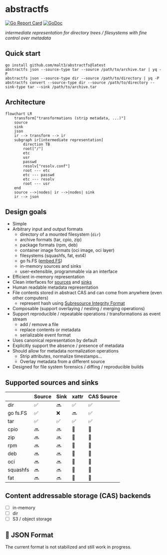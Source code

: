 # abstractfs

[![Go Report Card](https://goreportcard.com/badge/github.com/malt3/abstractfs)](https://goreportcard.com/report/github.com/malt3/abstractfs)
[![GoDoc](https://img.shields.io/static/v1?label=godoc&message=reference&color=blue)](https://pkg.go.dev/github.com/malt3/abstractfs)

*intermediate representation for directory trees / filesystems with fine control over metadata*

## Quick start

```shell-session
go install github.com/malt3/abstractfs@latest
abstractfs json --source-type tar --source /path/to/archive.tar | yq -P
abstractfs json --source-type dir --source /path/to/directory | yq -P
abstractfs convert --source-type dir --source /path/to/directory --sink-type tar --sink /path/to/archive.tar
```

## Architecture

```mermaid
flowchart LR
    transform["transformations (strip metadata, ...)"]
    source
    sink
    json
    ir --> transform --> ir
    subgraph ir[intermediate representation]
        direction TB
        root["/"]
        etc
        usr
        passwd
        resolv["resolv.conf"]
        root --- etc
        etc --- passwd
        etc --- resolv
        root --- usr
    end
    source -->|nodes| ir -->|nodes| sink
    ir --> json
```

## Design goals

- Simple
- Arbitrary input and output formats
	- directory of a mounted filesystem (`dir`)
	- archive formats (tar, cpio, zip)
    - package formats (rpm, deb)
    - container image formats (oci image, oci layer)
    - filesystems (squashfs, fat, ext4)
    - go fs.FS ([embed.FS](https://pkg.go.dev/embed))
	- in-memory sources and sinks
    - user-extensible, programmable via an interface
- Efficient in-memory representation
- Clean interfaces for [sources](https://pkg.go.dev/github.com/malt3/abstractfs-core/api#Source) and [sinks](https://pkg.go.dev/github.com/malt3/abstractfs-core/api#Sink)
- Human readable metadata representation
- File contents stored in abstract CAS and can come from anywhere (even other computers)
  - represent hash using [Subresource Integrity Format](https://developer.mozilla.org/en-US/docs/Web/Security/Subresource_Integrity)
- Composable (support overlaying / nesting / merging operations)
- Support reproducible / repeatable operations / transformations as event stream
	- add / remove a file
	- replace contents or metadata
	- serializable event format
- Uses canonical representation by default
- Explicitly support the absence / presence of metadata
- Should allow for metadata normalization operations
	- Strip attributes, normalize timestamps...
    - Overlay metadata from a different source
- Designed for file system forensics / diffing / reproducible builds

## Supported sources and sinks

|          | Source | Sink | xattr | CAS Source |
| -------- | ------ | ---- | ----- | ---------- |
| dir      | ✅     | 🔜   | ✅    | ✅         |
| go fs.FS | ✅     | ❌   | 🔜    | ✅         |
| tar      | ✅     | ✅   | ✅    | ✅         |
| cpio     | 🔜     | 🔜   | 🤷    | 🤷         |
| zip      | 🔜     | 🔜   | 🤷    | 🤷         |
| rpm      | 🔜     | 🔜   | 🤷    | 🤷         |
| deb      | 🔜     | 🔜   | 🤷    | 🤷         |
| oci      | 🔜     | 🔜   | 🤷    | 🤷         |
| squashfs | 🔜     | 🔜   | 🤷    | 🤷         |
| fat      | 🔜     | 🔜   | 🤷    | 🤷         |

## Content addressable storage (CAS) backends

- [ ] in-memory
- [ ] dir
- [ ] S3 / object storage

## 🚧 JSON Format

The current format is not stabilized and still work in progress.
